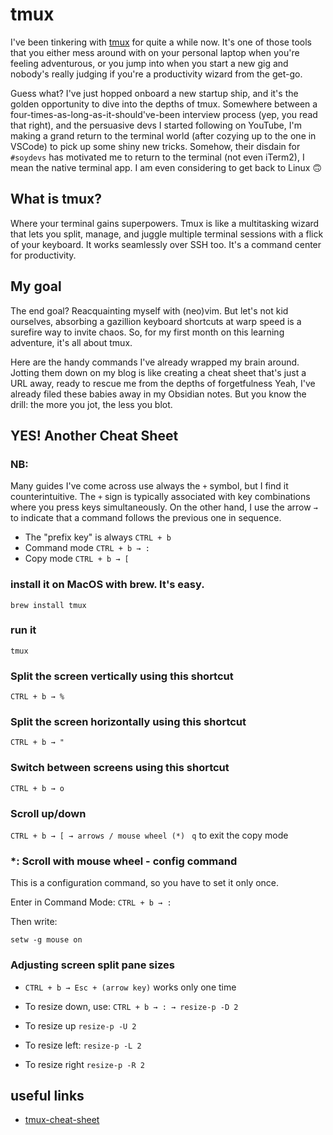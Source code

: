 # tmux

I've been tinkering with [tmux](https://github.com/tmux/tmux) for quite a while now.
It's one of those tools that you either mess around with on your personal laptop when you're feeling adventurous,
or you jump into when you start a new gig and nobody's really judging if you're a productivity wizard from the get-go.

Guess what? I've just hopped onboard a new startup ship, and it's the golden opportunity to dive into the depths of tmux. 
Somewhere between a four-times-as-long-as-it-should've-been interview process (yep, you read that right), 
and the persuasive devs I started following on YouTube, I'm making a grand return to the terminal world
(after cozying up to the one in VSCode) to pick up some shiny new tricks.
Somehow, their disdain for `#soydevs` has motivated me to return to the terminal (not even iTerm2), I mean the native terminal app.
I am even considering to get back to Linux 🙃

## What is tmux?
Where your terminal gains superpowers.
Tmux is like a multitasking wizard that lets you split, manage, and juggle multiple terminal sessions with a flick of your keyboard. It works seamlessly over SSH too. It's a command center for productivity.

## My goal
The end goal? Reacquainting myself with (neo)vim.
But let's not kid ourselves, absorbing a gazillion keyboard shortcuts at warp speed is a surefire way to invite chaos.
So, for my first month on this learning adventure, it's all about tmux.

Here are the handy commands I've already wrapped my brain around.
Jotting them down on my blog is like creating a cheat sheet that's just a URL away, ready to rescue me from the depths of forgetfulness
Yeah, I've already filed these babies away in my Obsidian notes. But you know the drill: the more you jot, the less you blot.


## YES! Another Cheat Sheet

### NB: 
Many guides I've come across use always the `+` symbol, but I find it counterintuitive. 
The `+` sign is typically associated with key combinations where you press keys simultaneously.
On the other hand, I use the arrow `→` to indicate that a command follows the previous one in sequence.

- The "prefix key" is always `CTRL + b`
- Command mode `CTRL + b → :`
- Copy mode `CTRL + b → [`

### install it on MacOS with brew. It's easy.
`brew install tmux`

###  run it
`tmux`

### Split the screen vertically using this shortcut
`CTRL + b → %`

### Split the screen horizontally using this shortcut
`CTRL + b → "`

### Switch between screens using this shortcut
`CTRL + b → o`

### Scroll up/down
`CTRL + b → [ → arrows / mouse wheel (*) `
`q` to exit the copy mode

### *: Scroll with mouse wheel - config command
This is a configuration command, so you have to set it only once.

Enter in Command Mode: `CTRL + b → :`

Then write:
```
setw -g mouse on
```

### Adjusting screen split pane sizes
- `CTRL + b → Esc + (arrow key)` works only one time

- To resize down, use: `CTRL + b → : → resize-p -D 2`  
- To resize up `resize-p -U 2`
- To resize left: `resize-p -L 2`  
- To resize right `resize-p -R 2`

## useful links

- [tmux-cheat-sheet](https://www.interviewbit.com/tmux-cheat-sheet)

